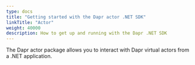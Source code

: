 ```yaml
---
type: docs
title: "Getting started with the Dapr actor .NET SDK"
linkTitle: "Actor"
weight: 40000
description: How to get up and running with the Dapr .NET SDK
---
```


The Dapr actor package allows you to interact with Dapr virtual actors from a .NET application.


